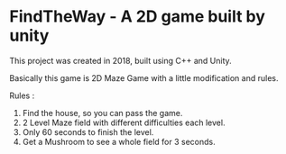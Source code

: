 # FindTheWay - A 2D game built by unity

This project was created in 2018, built using C++ and Unity.

Basically this game is 2D Maze Game with a little modification and rules. 

Rules :
1. Find the house, so you can pass the game.
2. 2 Level Maze field with different difficulties each level.
3. Only 60 seconds to finish the level.
4. Get a Mushroom to see a whole field for 3 seconds. 
